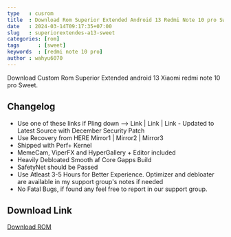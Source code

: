 ```yaml
---
type   : cusrom
title  : Download Rom Superior Extended Android 13 Redmi Note 10 pro Sweet
date   : 2024-03-14T09:17:35+07:00
slug   : superiorextendes-a13-sweet
categories: [rom]
tags      : [sweet]
keywords  : [redmi note 10 pro]
author : wahyu6070
---
```


Download Custom Rom Superior Extended android 13 Xiaomi redmi note 10 pro Sweet.

## Changelog
- Use one of these links if Pling down --> Link  |  Link | Link
- Updated to Latest Source with December Security Patch
- Use Recovery from HERE  Mirror1 | Mirror2 | Mirror3
- Shipped with Perf+ Kernel
- MemeCam, ViperFX and HyperGallery + Editor included
- Heavily Debloated Smooth af Core Gapps Build
- SafetyNet should be Passed
- Use Atleast 3-5 Hours for Better Experience. Optimizer and debloater are available in my support group's notes if needed
- No Fatal Bugs, if found any feel free to report in our support group.

## Download Link
[Download ROM](https://www.pling.com/p/2078032/)

